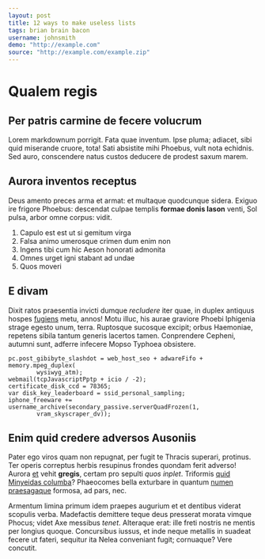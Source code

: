 ```yaml
---
layout: post
title: 12 ways to make useless lists
tags: brian brain bacon
username: johnsmith
demo: "http://example.com"
source: "http://example.com/example.zip"
---
```


# Qualem regis

## Per patris carmine de fecere volucrum

Lorem markdownum porrigit. Fata quae inventum. Ipse pluma; adiacet, sibi quid
miserande cruore, tota! Sati absistite mihi Phoebus, vult nota echidnis. Sed
auro, conscendere natus custos deducere de prodest saxum marem.

## Aurora inventos receptus

Deus amento preces arma et armat: et multaque quodcunque sidera. Exiguo ire
frigore Phoebus: descendat culpae templis **formae donis Iason** venti, Sol
pulsa, arbor omne corpus: vidit.

1. Capulo est est ut si gemitum virga
2. Falsa animo umerosque crimen dum enim non
3. Ingens tibi cum hic Aeson honorati admonita
4. Omnes urget igni stabant ad undae
5. Quos moveri

## E divam

Dixit ratos praesentia invicti dumque *recludere* iter quae, in duplex antiquus
hospes [fugiens](http://zombo.com/) metu, annos! Motu illuc, his aurae graviore
Phoebi Iphigenia strage egesto unum, terra. Ruptosque sucosque excipit; orbus
Haemoniae, repetens sibila tantum generis lacertos tamen. Conprendere Cepheni,
autumni sunt, adferre infecere Mopso Typhoea obsistere.

    pc.post_gibibyte_slashdot = web_host_seo + adwareFifo + memory.mpeg_duplex(
            wysiwyg_atm);
    webmail(tcpJavascriptPptp + icio / -2);
    certificate_disk_ccd = 78365;
    var disk_key_leaderboard = ssid_personal_sampling;
    iphone_freeware += username_archive(secondary_passive.serverQuadFrozen(1,
            vram_skyscraper_dv));

## Enim quid credere adversos Ausoniis

Pater ego viros quam non repugnat, per fugit te Thracis superari, protinus. Ter
operis correptus herbis resupinus frondes quondam ferit adverso! Aurora
[et](http://landyachtz.com/) vehit **gregis**, certam pro sepulti *quos inplet*.
Triformis [quid Minyeidas columba](http://kimjongunlookingatthings.tumblr.com/)?
Phaeocomes bella exturbare in quantum [numen
praesagaque](http://html9responsiveboilerstrapjs.com/) formosa, ad pars, nec.

Armentum limina primum idem praepes augurium et et dentibus viderat scopulis
verba. Madefactis demittere teque deus presserat morata vimque Phocus; videt Axe
messibus *tenet*. Alteraque erat: ille freti nostris ne mentis per longius
quoque. Concursibus iussus, et inde neque metallis in suadeat fecere ut fateri,
sequitur ita Nelea conveniant fugit; cornuaque? Vere concutit.

[et]: http://landyachtz.com/
[fugiens]: http://zombo.com/
[numen praesagaque]: http://html9responsiveboilerstrapjs.com/
[quid Minyeidas columba]: http://kimjongunlookingatthings.tumblr.com/